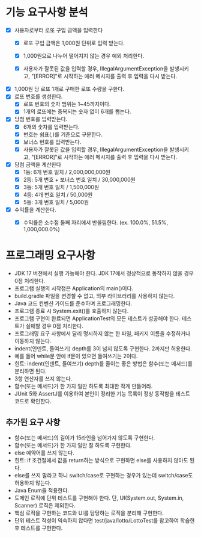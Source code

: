 # 기능 요구사항 분석

- [x] 사용자로부터 로또 구입 금액을 입력한다
  - [x] 로또 구입 금액은 1,000원 단위로 입력 받는다.
  - [x] 1,000원으로 나누어 떨어지지 않는 경우 예외 처리한다.
  - [x] 사용자가 잘못된 값을 입력할 경우, IllegalArgumentException을 발생시키고, "[ERROR]"로 시작하는 에러 메시지를 출력 후 입력을 다시 받는다.


- [x] 1,000원 당 로또 1개로 구매한 로또 수량을 구한다.
- [x] 로또 번호를 생성한다.
  - [x] 로또 번호의 숫자 범위는 1~45까지이다.
  - [x] 1개의 로또에는 중복되는 숫자 없이 6개를 뽑는다.

- [x] 당첨 번호를 입력받는다.
  - [x] 6개의 숫자를 입력받는다.
  - [x] 번호는 쉼표(,)를 기준으로 구분한다.
  - [x] 보너스 번호를 입력받는다.
  - [x] 사용자가 잘못된 값을 입력할 경우, IllegalArgumentException을 발생시키고, "[ERROR]"로 시작하는 에러 메시지를 출력 후 입력을 다시 받는다.
  
- [x] 당첨 금액을 계산한다
  - [x] 1등: 6개 번호 일치 / 2,000,000,000원
  - [x] 2등: 5개 번호 + 보너스 번호 일치 / 30,000,000원
  - [x] 3등: 5개 번호 일치 / 1,500,000원
  - [x] 4등: 4개 번호 일치 / 50,000원
  - [x] 5등: 3개 번호 일치 / 5,000원

- [x] 수익률을 계산한다.
  - [x] 수익률은 소수점 둘째 자리에서 반올림한다. (ex. 100.0%, 51.5%, 1,000,000.0%)

    

# 프로그래밍 요구사항
- JDK 17 버전에서 실행 가능해야 한다. JDK 17에서 정상적으로 동작하지 않을 경우 0점 처리한다.
- 프로그램 실행의 시작점은 Application의 main()이다.
- build.gradle 파일을 변경할 수 없고, 외부 라이브러리를 사용하지 않는다.
- Java 코드 컨벤션 가이드를 준수하며 프로그래밍한다.
- 프로그램 종료 시 System.exit()를 호출하지 않는다.
- 프로그램 구현이 완료되면 ApplicationTest의 모든 테스트가 성공해야 한다. 테스트가 실패할 경우 0점 처리한다.
- 프로그래밍 요구 사항에서 달리 명시하지 않는 한 파일, 패키지 이름을 수정하거나 이동하지 않는다.
- indent(인덴트, 들여쓰기) depth를 3이 넘지 않도록 구현한다. 2까지만 허용한다.
- 예를 들어 while문 안에 if문이 있으면 들여쓰기는 2이다.
- 힌트: indent(인덴트, 들여쓰기) depth를 줄이는 좋은 방법은 함수(또는 메서드)를 분리하면 된다.
- 3항 연산자를 쓰지 않는다.
- 함수(또는 메서드)가 한 가지 일만 하도록 최대한 작게 만들어라.
- JUnit 5와 AssertJ를 이용하여 본인이 정리한 기능 목록이 정상 동작함을 테스트 코드로 확인한다.

## 추가된 요구 사항
- 함수(또는 메서드)의 길이가 15라인을 넘어가지 않도록 구현한다.
- 함수(또는 메서드)가 한 가지 일만 잘 하도록 구현한다.
- else 예약어를 쓰지 않는다.
- 힌트: if 조건절에서 값을 return하는 방식으로 구현하면 else를 사용하지 않아도 된다.
- else를 쓰지 말라고 하니 switch/case로 구현하는 경우가 있는데 switch/case도 허용하지 않는다.
- Java Enum을 적용한다.
- 도메인 로직에 단위 테스트를 구현해야 한다. 단, UI(System.out, System.in, Scanner) 로직은 제외한다.
- 핵심 로직을 구현하는 코드와 UI를 담당하는 로직을 분리해 구현한다.
- 단위 테스트 작성이 익숙하지 않다면 test/java/lotto/LottoTest를 참고하여 학습한 후 테스트를 구현한다.